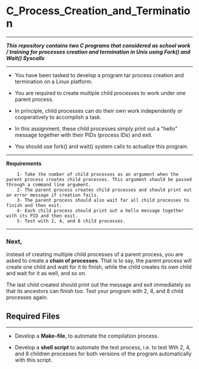 # C_Process_Creation_and_Termination
********************************
***This repository contains two C programs that considered as school work / training for processes creation and termination in Unix using Fork() and Wait() Syscalls***
******************************

- You have been tasked to develop a program tar process creation and termination on a Linux platform. 

- You are required to create multiple child processes to work under one parent process. 

- In principle, child processes can do their own work independently or cooperatively to accomplish a task. 

- In this assignment, these child processes simply print out a "hello" message together with their PIDs (process IDs) and exit. 

- You should use fork() and wait() system calls to actualize this program.

*************************
**Requirements** 
        
        1- Take the number of child processes as an argument when the parent process creates child processes. This argument should be passed through a command line argument. 
        2- The parent process creates child processes and should print out an error message if creation fails. 
        3- The parent process should also wait far all child processes to finish and then exit.
        4- Each child process should print out a hello message together with its PID and then exit. 
        5- Test with 2, 4, and 8 child processes. 

**********************************
### Next,
instead of creating multiple child processes of a parent process, you are asked to create a **chain of processes**. That is to say, the parent process will create one child and watt for it to finish, while the child creates its own child and wait for it as well, and so on. 

The last child created should print out the message and exit immediately so that its ancestors can finish too. Test your program with 2, 4, and 8 child processes again.

## Required Files
***********************
- Develop a **Make-file**, to automate the compilation process. 


- Develop a **shell script** to automate the test process, i.e. to test Wth 2, 4, and 8 children processes for both versions of the program automatically with this script. 
